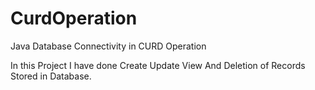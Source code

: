 # CurdOperation
Java Database Connectivity in CURD Operation

In this Project I have done Create Update View And Deletion of Records Stored in Database.
